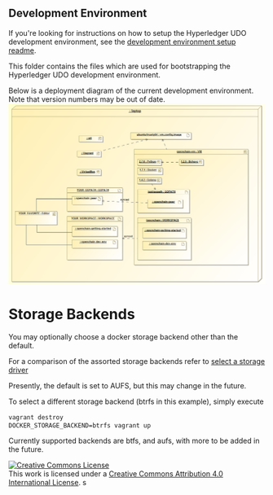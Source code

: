 ## Development Environment

If you're looking for instructions on how to setup the Hyperledger UDO development environment, see
the [development environment setup readme](http://hyperledger-udo.readthedocs.io/en/latest/dev-setup/devenv.html).

This folder contains the files which are used for bootstrapping the Hyperledger UDO development environment.

Below is a deployment diagram of the current development environment. Note that version numbers may be out of date.
![Development Environment Deployment Diagram](./images/openchain-dev-env-deployment-diagram.png)

# Storage Backends

You may optionally choose a docker storage backend other than the default.

For a comparison of the assorted storage backends refer to [select a storage driver](https://docs.docker.com/engine/userguide/storagedriver/selectadriver/)

Presently, the default is set to AUFS, but this may change in the future.

To select a different storage backend (btrfs in this example), simply execute

```
vagrant destroy
DOCKER_STORAGE_BACKEND=btrfs vagrant up
```

Currently supported backends are btfs, and aufs, with more to be added in the future.

<a rel="license" href="http://creativecommons.org/licenses/by/4.0/"><img alt="Creative Commons License" style="border-width:0" src="https://i.creativecommons.org/l/by/4.0/88x31.png" /></a><br />This work is licensed under a <a rel="license" href="http://creativecommons.org/licenses/by/4.0/">Creative Commons Attribution 4.0 International License</a>.
s
